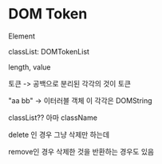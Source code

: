 # DOM Token

Element



classList: DOMTokenList&#x20;

length, value



토큰 -> 공백으로 분리된 각각의 것이 토큰

"aa bb" -> 이터러블 객체 이 각각은 DOMString

classList?? 아마 className



delete 인 경우 그냥 삭제만 하는데

remove인 경우 삭제한 것을 반환하는 경우도 있음




